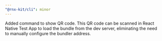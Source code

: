 ```yaml
---
"@rnx-kit/cli": minor
---
```


Added command to show QR code. This QR code can be scanned in React Native Test App to load the bundle from the dev server, eliminating the need to manually configure the bundler address.
